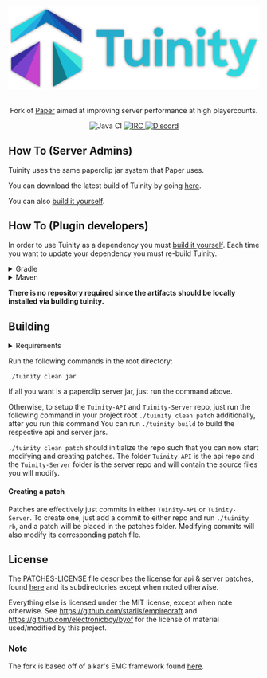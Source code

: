 <div align=center>
    <!-- ./blob/master/images/tuinity-logo.webp -->
    <img src="./images/tuinity-logo.webp" width="512">
    <br /><br />
    <p>Fork of <a href="https://github.com/PaperMC/Paper">Paper</a> aimed at improving server performance at high playercounts.</p>
    <img alt="Java CI" src="https://github.com/Spottedleaf/Tuinity/workflows/Java%20CI/badge.svg">
    <a href="https://irc.spi.gt/iris/?channels=tuinity">
        <img alt="IRC" src="https://img.shields.io/badge/irc-%23tuinity-%23DF8826">
    </a>
    <a href="https://discord.gg/tuinity">
        <img alt="Discord" src="https://img.shields.io/badge/discord-discord.gg%2Ftuinity-%237289da">
    </a>
</div>

## How To (Server Admins)
Tuinity uses the same paperclip jar system that Paper uses.

You can download the latest build of Tuinity by going [here](https://ci.codemc.io/job/Spottedleaf/job/Tuinity/).

You can also [build it yourself](#building).

## How To (Plugin developers)
In order to use Tuinity as a dependency you must [build it yourself](#building).
Each time you want to update your dependency you must re-build Tuinity.

<details><summary>Gradle</summary>
<p>
 
 ## Artifact Information

> ### Groovy DSL

+ #### API

```groovy
dependencies {
    compileOnly "com.tuinity:tuinity-api:1.16.5-R0.1-SNAPSHOT"
}
 ```

+ #### Server

```groovy
dependencies {
    compileOnly "com.tuinity:tuinity:1.16.5-R0.1-SNAPSHOT" 
}
```
 
> ### Kotlin DSL

+ #### API

```groovy
dependencies {
    compileOnly("com.tuinity:tuinity-api:1.16.5-R0.1-SNAPSHOT")
}
 ```

+ #### Server

```kotlin
dependencies {
    compileOnly("com.tuinity:tuinity:1.16.5-R0.1-SNAPSHOT")
}
```

</p>
</details>

<details><summary>Maven</summary>
<p>
    
* Artifact Information - Tuinity-API

```xml
<dependency>
    <groupId>com.tuinity</groupId>
    <artifactId>tuinity-api</artifactId>
    <version>1.16.5-R0.1-SNAPSHOT</version>
    <scope>provided</scope>
</dependency>
```

* Artifact Information - Tuinity-Server

```xml
<dependency>
    <groupId>com.tuinity</groupId>
    <artifactId>tuinity</artifactId>
    <version>1.16.5-R0.1-SNAPSHOT</version>
    <scope>provided</scope>
</dependency>
```

</p>
</details>

**There is no repository required since the artifacts should be locally installed
via building tuinity.**


## Building

<details><summary>Requirements</summary>
<p>

- You need **Git** installed, with a configured user name and email. On windows you need to run from git bash.

- You need **JDK 8+** installed to compile (and **JRE 8+** to run)

- You need **Maven** installed.

- Anything else that **[Paper](https://github.com/PaperMC/Paper)** requires to build
 
</p>
</details>

Run the following commands in the root directory:

```shell
./tuinity clean jar
```

If all you want is a paperclip server jar, just run the command above.

Otherwise, to setup the `Tuinity-API` and `Tuinity-Server` repo, just run the following command
in your project root `./tuinity clean patch` additionally, after you run this command You can run `./tuinity build` to build the 
respective api and server jars.

`./tuinity clean patch` should initialize the repo such that you can now start modifying and creating
patches. The folder `Tuinity-API` is the api repo and the `Tuinity-Server` folder
is the server repo and will contain the source files you will modify.

#### Creating a patch
Patches are effectively just commits in either `Tuinity-API` or `Tuinity-Server`.
To create one, just add a commit to either repo and run `./tuinity rb`, and a
patch will be placed in the patches folder. Modifying commits will also modify its
corresponding patch file.

## License
The [PATCHES-LICENSE](/PATCHES-LICENSE) file describes the license for api & server patches,
found [here](/patches) and its subdirectories except when noted otherwise.

Everything else is licensed under the MIT license, except when note otherwise.
See https://github.com/starlis/empirecraft and https://github.com/electronicboy/byof
for the license of material used/modified by this project.

### Note

The fork is based off of aikar's EMC framework found [here](https://github.com/starlis/empirecraft).
